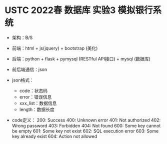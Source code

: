 # USTC 2022春 数据库 实验3 模拟银行系统

- 架构：B/S

- 前端：html + js(jquery) + bootstrap (美化)

- 后端：python + flask + pymysql (RESTful API接口) + mysql (数据库)

- 前后端通信：json

- json格式：
  - code：状态码
  - error：错误信息
  - xxx_list：数据信息
  - length：数据长度

- code定义：
    200: Success
    400: Unknown error
    401: Not authorized
    402: Wrong password
    403: Forbidden
    404: Not found
    600: Some key cannot be empty
    601: Some key not exist
    602: SQL execution error
    603: Some key already exist
    604: Action not allowed


